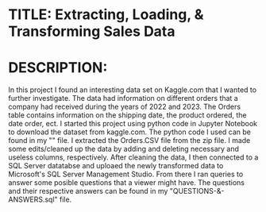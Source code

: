 # TITLE: Extracting, Loading, & Transforming Sales Data
# DESCRIPTION:
In this project I found an interesting data set on Kaggle.com that I wanted to further investigate. The data had information on different orders that a company had received during the years of 2022 and 2023. The Orders table contains information on the shipping date, the product ordered, the date order, ect.
I started this project using python code in Jupyter Notebook to download the dataset from kaggle.com. The python code I used can be found in my "" file. 
I extracted the Orders.CSV file from the zip file.
I made some edits/cleaned up the data by adding and deleting necessary and useless columns, respectively.
After cleaning the data, I then connected to a SQL Server datatabse and uploaed the newly transformed data to Microsoft's SQL Server Management Studio. 
From there I ran queries to answer some posible questions that a viewer might have.
The questions and their respective answers can be found in my "QUESTIONS-&-ANSWERS.sql" file. 
